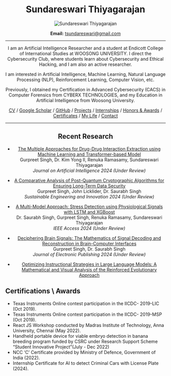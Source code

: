 <div align="center">

# Sundareswari Thiyagarajan 

![Sundareswari Thiyagarajan](link-to-your-photo.jpg)  

**Email:** [tsundareswari@gmail.com](mailto:tsundareswari@gmail.com)

---

I am an Artificial Intelligence Researcher and a student at Endicott College of International Studies at WOOSONG UNIVERSITY. I direct the Cybersecurity Club, where students learn about Cybersecurity and Ethical Hacking, and I am also an active researcher.

I am interested in Artificial Intelligence, Machine Learning, Natural Language Processing (NLP), Reinforcement Learning, Computer Vision, etc.

Previously, I obtained my Certification in Advanced Cybersecurity (CACS) in Computer Forensics from CYBERX TECHNOLOGIES, and my Education in Artificial Intelligence from Woosong University.

[CV](#) / [Google Scholar](#) / [GitHub](#) / [Projects](#) / [Internships](#) / [Honors & Awards](#) / [Certificates](#) / [My Life](#) / [Contact](#)

---

## Recent Research

- [The Multiple Approaches for Drug-Drug Interaction Extraction using Machine Learning and Transformer-based Model](link-to-pdf.pdf)  
  Gurpreet Singh, Dr. Kim Yong Il, Renuka Ramasamy, Sundareswari Thiyagarajan  
  *Journal on Artificial Intelligence 2024 (Under Review)*

- [A Comparative Analysis of Post-Quantum Cryptographic Algorithms for Ensuring Long-Term Data Security](link-to-pdf.pdf)  
  Gurpreet Singh, John Licklider, Dr. Saurabh Singh  
  *Sustainable Engineering and Innovation 2024 (Under Review)*

- [A Multi-Model Approach: Stress Detection using Physiological Signals with LSTM and XGBoost](link-to-pdf.pdf)  
  Dr. Saurabh Singh, Gurpreet Singh, Renuka Ramasamy, Sundareswari Thiyagarajan  
  *IEEE Access 2024 (Under Review)*

- [Deciphering Brain Signals: The Mathematics of Signal Decoding and Reconstruction in Brain-Computer Interfaces](link-to-pdf.pdf)  
  Gurpreet Singh, Dr. Saurabh Singh  
  *Journal of Electronic Publishing 2024 (Under Review)*

- [Optimizing Instructional Strategies in Large Language Models: A Mathematical and Visual Analysis of the Reinforced Evolutionary Approach](link-to-pdf.pdf)

</div>

## Certifications \ Awards
- Texas Instruments Online contest participation in the IICDC-
2019-LIC (Oct 2019).
- Texas Instruments Online contest participation in the IICDC-
2019-MSP (Oct 2019).
- React JS Workshop conducted by Madras Institute of
Technology, Anna University, Chennai (May 2022).
- Handheld portable device for viable embryo detection in banana
breeding program funded by CSRC under Research Support
Scheme “Student Innovative Project”(July - Dec 2022)
- NCC ‘C’ Certificate provided by Ministry of Defence,
Government of India (2022).
- Internship Certificate for AI to detect Criminal Cars with License
Plate (2024).
